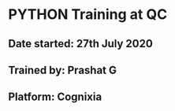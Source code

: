 # PYTHON Training at QC
## Date started: 27th July 2020
## Trained by: Prashat G
## Platform: Cognixia
